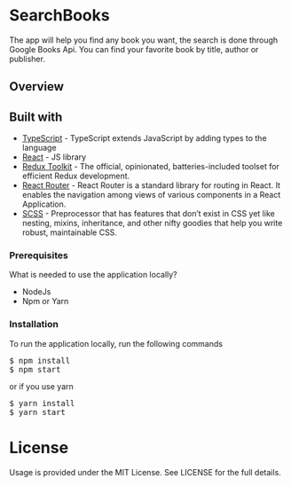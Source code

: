 # SearchBooks

The app will help you find any book you want, the search is done through Google Books Api. You can find your favorite book by title, author or publisher.

## Overview

## Built with

- [TypeScript](https://www.typescriptlang.org/) - TypeScript extends JavaScript by adding types to the language
- [React](https://reactjs.org/) - JS library
- [Redux Toolkit](https://redux-toolkit.js.org/) - The official, opinionated, batteries-included toolset for efficient Redux development.
- [React Router](https://reactrouter.com/en/main) - React Router is a standard library for routing in React. It enables the navigation among views of various components in a React Application.
- [SCSS](https://sass-lang.com/) - Preprocessor that has features that don’t exist in CSS yet like nesting, mixins, inheritance, and other nifty goodies that help you write robust, maintainable CSS.

### Prerequisites

What is needed to use the application locally?

<ul>
  <li>NodeJs</li>
  <li>Npm or Yarn</li>
</ul>

### Installation

To run the application locally, run the following commands

<pre>
$ npm install
$ npm start
</pre>

or if you use yarn

<pre>
$ yarn install
$ yarn start
</pre>

# License

Usage is provided under the MIT License. See LICENSE for the full details.
